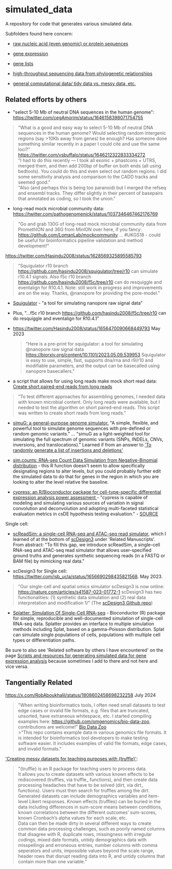 # simulated_data
A repository for code that generates various simulated data.

Subfolders found here concern:

* [raw nucleic acid (even genomic) or protein sequences](https://github.com/fomightez/simulated_data/tree/master/sequence_data)

* [gene expression](https://github.com/fomightez/simulated_data/tree/master/gene_expression)

* [gene lists](https://github.com/fomightez/simulated_data/tree/master/gene_lists)

* [high-throughput sequencing data from phylogenetic relationships](https://github.com/fomightez/simulated_data/tree/master/across_phylogeny)

* [general computational data/ tidy data vs. messy data, etc.](https://github.com/fomightez/simulated_data/tree/master/general)



Related efforts by others
-------------------------

- "select 5-10 Mb of neutral DNA sequences in the human genome": 
https://twitter.com/cegAmorim/status/1646158398071754755  
>"What is a good and easy way to select 5-10 Mb of neutral DNA sequences in the human genome? Would selecting random intergenic regions (say >10Kb away from genes) be enough? Has someone done something similar recently in a paper I could cite and use the same loci?"  
https://twitter.com/vsbuffalo/status/1646212322833334272   
>"I had to do this recently — I took all exonic + phastcons + UTRS, merged them, and then add 200bp of buffer on both ends (all using bedtools). You could do this and even select out random regions. I did some sensitivity analysis and comparison to the CADD tracks and seemed good."  
>"Also (and perhaps this is being too paranoid) but I  merged the refseq and ensembl tracks. They differ slightly in their percent of basepairs that annotated as coding, so I took the union."  

- long-read mock microbial community data:
https://twitter.com/pathogenomenick/status/1037346467462176769
>"Go and grab 130G of long-read mock microbial community data from PromethION and 36G from MinION over here, if you fancy:
https://github.com/LomanLab/mockcommunity … #UKGS18 - could be useful for bioinformatics pipeline validation and method development!"

https://twitter.com/Hasindu2008/status/1628569325895585793
>"Squigulator r10 branch https://github.com/hasindu2008/squigulator/tree/r10 can simulate r10.4.1 signals. Also f5c r10 branch https://github.com/hasindu2008/f5c/tree/r10 can do resquiggle and eventalign for R10.4.1.
Note: still work in progress and improvements are on the way. 
Thanks, @nanopore for providing the pore-model."
  - [Squigulator](https://github.com/hasindu2008/squigulator/tree/r10) - "a tool for simulating nanopore raw signal data"
  - Plus, "...f5c r10 branch https://github.com/hasindu2008/f5c/tree/r10 can do resquiggle and eventalign for R10.4.1"
  - https://twitter.com/Hasindu2008/status/1656470090668449793 May 2023
    >"Here is a pre-print for squigulator: a tool for simulating @nanopore raw signal data https://biorxiv.org/content/10.1101/2023.05.09.539953 Squigulator is easy to use, simple, fast, supports dna/rna and r9/r10 and  modifiable parameters, and the output can be basecalled using nanopore basecallers."

- a script that allows for using long reads make mock short read data:
[Create short paired-end reads from long reads](https://github.com/Chartiza/Microbiome/tree/main/long_reads_to_short_PE_reads)
>"To test different approaches for assembling genomes, I needed data with known microbial content. Only long reads were available, but I needed to test the algorithm on short paired-end reads. This script was written to create short reads from long reads."

- [simuG: a general-purpose genome simulator.](https://github.com/yjx1217/simuG) "A simple, flexible, and powerful tool to simulate genome sequences with pre-defined or random genomic variants." ... "simuG as a light-weighted tool for simulating the full spectrum of genomic variants (SNPs, INDELs, CNVs, inversions, and translocations)." Learned if from an answer to ['To randomly generate a list of insertions and deletions'](https://www.biostars.org/p/9599960/)

* [sim.counts: RNA-seq Count Data Simulation from Negative-Binomial distribution](https://rdrr.io/cran/ssizeRNA/man/sim.counts.html) - this R function doesn't seem to allow specifically designating regions to alter levels, but you could probably further edit the simulated data to do that for genes in the region in which you are looking to alter the level relative the baseline.


* [cypress: an R/Bioconductor package for cell-type-specific differential expression analysis power assessment ](https://academic.oup.com/bioinformatics/advance-article/doi/10.1093/bioinformatics/btae511/7735301?login=false)  - "cypress is capable of modeling and simulating various sources of variation in signal convolution and deconvolution and adopting multi-faceted statistical evaluation metrics in csDE hypothesis testing evaluation." - [SOURCE](https://x.com/razoralign/status/1825029912820129818)

Single cell:  
- [scReadSim: a single-cell RNA-seq and ATAC-seq read simulator](https://github.com/JSB-UCLA/scReadSim), which I learned of at the bottom of [scDesign3](https://github.com/SONGDONGYUAN1994/scDesign3) under 'Related Manuscripts'.
From abstract: "To fill this gap, we introduce scReadSim, a single-cell RNA-seq and ATAC-seq read simulator that allows user-specified ground truths and generates synthetic sequencing reads (in a FASTQ or BAM file) by mimicking real data." 

- scDesign3 for Single cell: https://twitter.com/jsb_ucla/status/1656690298435821568. May 2023. 
>"Our single-cell and spatial omics simulator scDesign3 is now online: https://nature.com/articles/s41587-023-01772-1
scDesign3 has two functionalities: (1) synthetic data simulation and (2) real data interpretation and modification 1/"  (The [scDesign3 Github repo](https://github.com/SONGDONGYUAN1994/scDesign3))

- [Splatter: Simulation Of Single-Cell RNA-seq](https://genomebiology.biomedcentral.com/articles/10.1186/s13059-017-1305-0) -  Bioconductor (R) package for simple, reproducible and well-documented simulation of single-cell RNA-seq data. Splatter provides an interface to multiple simulation methods including Splat, based on a gamma-Poisson distribution. Splat can simulate single populations of cells, populations with multiple cell types or differentiation paths.

Be sure to also see 'Related software by others I have encountered' on the page [Scripts and resources for generating simulated data for gene expression analysis](https://github.com/fomightez/simulated_data/tree/master/gene_expression) because sometimes I add to there and not here and vice versa.

Tangentially Related
--------------------------

https://x.com/RobAboukhalil/status/1808602458698232258     July 2024
>"When writing bioinformatics tools, I often need small datasets to test edge cases or invalid file formats, e.g. files that are truncated, unsorted, have extraneous whitespace, etc.
I started compiling examples here: https://github.com/omgenomics/bio-data-zoo, contributions are welcome!"
    [Bio Data Zoo](https://github.com/omgenomics/bio-data-zoo)   
    >"This repo contains example data in various genomics file formats. It is intended for bioinformatics tool developers to make testing software easier. It includes examples of valid file formats, edge cases, and invalid formats."

['Creating messy datasets for teaching purposes with {truffle}'](https://mmmdata.io/posts/2025/08/creating-messy-datasets-for-teaching-purposes-with-truffle/):
>"{truffle} is an R package for teaching users to process data.  
It allows you to create datasets with various known effects to be rediscovered (truffles, via truffle_ functions), and then create data processing headaches that have to be solved (dirt, via dirt_ functions). Users must then search for truffles among the dirt.  
Generated datasets can include demographics variables and item-level Likert responses. Known effects (truffles) can be buried in the data including differences in sum-score means between conditions, known correlations between the different outcomes’ sum-scores, known Cronbach’s alpha values for each scale, etc.  
Data can then be made dirty in several different ways to create common data processing challenges, such as poorly named columns that disagree with R, duplicate rows, missingness with irregular codings, mixed date formats, untidy demographics data with misspellings and erroneous entries, number columns with comma seperators and units, impossible values beyond the scale range, header rows that disrupt reading data into R, and untidy columns that contain more than one variable."


